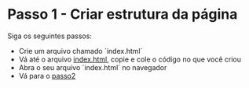 # Passo 1 - Criar estrutura da página
Siga os seguintes passos:
* Crie um arquivo chamado ´index.html´
* Vá até o arquivo [index.html](/pasta1/index.html), copie e cole o código no que você criou
* Abra o seu arquivo ´index.html´ no navegador
* Vá para o [passo2](/pasta2/)

